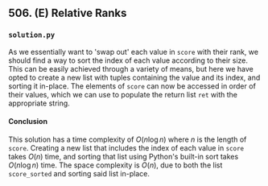 ## 506. (E) Relative Ranks

### `solution.py`
As we essentially want to 'swap out' each value in `score` with their rank, we should find a way to sort the index of each value according to their size. This can be easily achieved through a variety of means, but here we have opted to create a new list with tuples containing the value and its index, and sorting it in-place. The elements of `score` can now be accessed in order of their values, which we can use to populate the return list `ret` with the appropriate string.  

#### Conclusion
This solution has a time complexity of $O(n\log n)$ where $n$ is the length of `score`. Creating a new list that includes the index of each value in `score` takes $O(n)$ time, and sorting that list using Python's built-in sort takes $O(n\log n)$ time. The space complexity is $O(n)$, due to both the list `score_sorted` and sorting said list in-place.  
  

